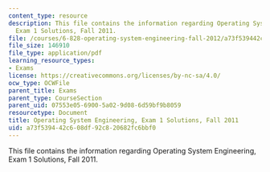 ```yaml
---
content_type: resource
description: This file contains the information regarding Operating System Engineering,
  Exam 1 Solutions, Fall 2011.
file: /courses/6-828-operating-system-engineering-fall-2012/a73f539442c608df92c820682fc6bbf0_MIT6_828F12_q11_1_sol.pdf
file_size: 146910
file_type: application/pdf
learning_resource_types:
- Exams
license: https://creativecommons.org/licenses/by-nc-sa/4.0/
ocw_type: OCWFile
parent_title: Exams
parent_type: CourseSection
parent_uid: 07553e05-6900-5a02-9d08-6d59bf9b8059
resourcetype: Document
title: Operating System Engineering, Exam 1 Solutions, Fall 2011
uid: a73f5394-42c6-08df-92c8-20682fc6bbf0
---
```

This file contains the information regarding Operating System Engineering, Exam 1 Solutions, Fall 2011.